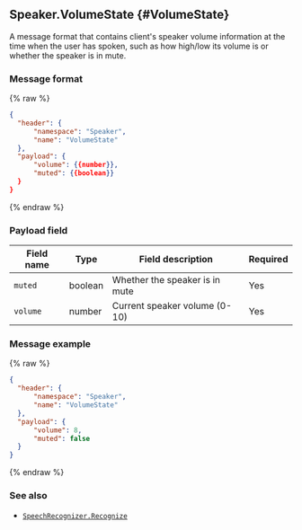 ## Speaker.VolumeState {#VolumeState}
A message format that contains client's speaker volume information at the time when the user has spoken, such as how high/low its volume is or whether the speaker is in mute.

### Message format
{% raw %}
```json
{
  "header": {
      "namespace": "Speaker",
      "name": "VolumeState"
  },
  "payload": {
      "volume": {{number}},
      "muted": {{boolean}}
  }
}
```
{% endraw %}

### Payload field

| Field name  | Type  | Field description  | Required |
|---------------|---------|-----------------------------|---------|
| `muted`  | boolean | Whether the speaker is in mute  | Yes  |
| `volume`  | number  | Current speaker volume (0-10)  | Yes  |

### Message example
{% raw %}
```json
{
  "header": {
      "namespace": "Speaker",
      "name": "VolumeState"
  },
  "payload": {
      "volume": 8,
      "muted": false
  }
}
```
{% endraw %}

### See also
* [`SpeechRecognizer.Recognize`](/CIC/References/APIs/SpeechRecognizer.md#recognize-event)